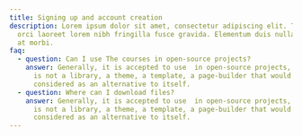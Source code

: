 ```yaml
---
title: Signing up and account creation
description: Lorem ipsum dolor sit amet, consectetur adipiscing elit. Tellus
  orci laoreet lorem nibh fringilla fusce gravida. Elementum duis nulla a mauris
  at morbi.
faq:
  - question: Can I use The courses in open-source projects?
    answer: Generally, it is accepted to use  in open-source projects, as long as it
      is not a library, a theme, a template, a page-builder that would be
      considered as an alternative to itself.
  - question: Where can I download files?
    answer: Generally, it is accepted to use  in open-source projects, as long as it
      is not a library, a theme, a template, a page-builder that would be
      considered as an alternative to itself.
---
```

